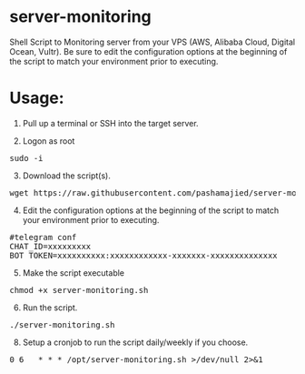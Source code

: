 # server-monitoring
Shell Script to Monitoring server from your VPS (AWS, Alibaba Cloud, Digital Ocean, Vultr).
Be sure to edit the configuration options at the beginning of the script to match your environment prior to executing.

# Usage:

1. Pull up a terminal or SSH into the target server.

2. Logon as root

<pre>sudo -i</pre>

3. Download the script(s).

<pre>wget https://raw.githubusercontent.com/pashamajied/server-monitoring/master/server-monitoring.sh</pre>

4. Edit the configuration options at the beginning of the script to match your environment prior to executing.
<pre>
#telegram conf
CHAT_ID=xxxxxxxxx
BOT_TOKEN=xxxxxxxxxx:xxxxxxxxxxxx-xxxxxxx-xxxxxxxxxxxxxx
</pre>

5. Make the script executable

<pre>chmod +x server-monitoring.sh</pre>

6. Run the script.

<pre>./server-monitoring.sh</pre>

8. Setup a cronjob to run the script daily/weekly if you choose.
<pre>
0 6   * * * /opt/server-monitoring.sh >/dev/null 2>&1
</pre>
